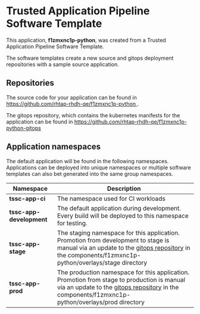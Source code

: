 # Trusted Application Pipeline Software Template

This application, **f1zmxnc1p-python**, was created from a Trusted Application Pipeline Software Template.

The software templates create a new source and gitops deployment repositories with a sample source application. 

## Repositories

The source code for your application can be found in [https://github.com/rhtap-rhdh-qe/f1zmxnc1p-python ](https://github.com/rhtap-rhdh-qe/f1zmxnc1p-python ).
 
The gitops repository, which contains the kubernetes manifests for the application can be found in 
[https://github.com/rhtap-rhdh-qe/f1zmxnc1p-python-gitops ](https://github.com/rhtap-rhdh-qe/f1zmxnc1p-python-gitops ) 

## Application namespaces 

The default application will be found in the following namespaces. Applications can be deployed into unique namespaces or multiple software templates can also bet generated into the same group namespaces.  

|  Namespace   |  Description   |  
| -------- | -------- |
| **tssc-app-ci** | The namespace used for CI workloads |
| **tssc-app-development** | The default application during development. Every build will be deployed to this namespace for testing. |
| **tssc-app-stage** | The staging namespace for this application. Promotion from development to stage is manual via an update to the [gitops repository](https://github.com/rhtap-rhdh-qe/f1zmxnc1p-python-gitops ) in the components/f1zmxnc1p-python/overlays/stage directory |
| **tssc-app-prod** | The production namespace for this application. Promotion from stage to production is manual via an update to the [gitops repository](https://github.com/rhtap-rhdh-qe/f1zmxnc1p-python-gitops ) in the components/f1zmxnc1p-python/overlays/prod directory |